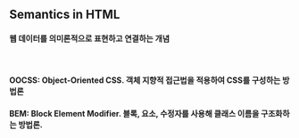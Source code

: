 ## Semantics in HTML
#### 웹 데이터를 의미론적으로 표현하고 연결하는 개념 
<br/>

#### OOCSS: Object-Oriented CSS. 객체 지향적 접근법을 적용하여 CSS를 구성하는 방법론
#### BEM: Block Element Modifier. 블록, 요소, 수정자를 사용해 클래스 이름을 구조화하는 방법론. 